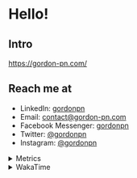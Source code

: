 # Hello!

## Intro

<https://gordon-pn.com/>

## Reach me at

- LinkedIn: [gordonpn](https://www.linkedin.com/in/gordonpn/)
- Email: [contact@gordon-pn.com](mailto:contact@gordon-pn.com)
- Facebook Messenger: [gordonpn](https://www.messenger.com/t/Gordonpn)
- Twitter: [@gordonpn](https://twitter.com/Gordonpn)
- Instagram: [@gordonpn](https://www.instagram.com/gordonpn/)

<details>
  <summary>Metrics</summary>

  <img align="center" src="https://github.com/gordonpn/gordonpn/blob/master/github-metrics.svg" alt="GitHub Metrics">

</details>

<details>
  <summary>WakaTime</summary>

  <!--START_SECTION:waka-->
📊 **This Week I Spent My Time On** 

```text
💬 Programming Languages: 
Other                    14 hrs 53 mins      ███████░░░░░░░░░░░░░░░░░░   28.93 % 
Java                     14 hrs 47 mins      ███████░░░░░░░░░░░░░░░░░░   28.72 % 
Brazil Dependency Config 7 hrs 34 mins       ████░░░░░░░░░░░░░░░░░░░░░   14.71 % 
XML                      6 hrs 30 mins       ███░░░░░░░░░░░░░░░░░░░░░░   12.64 % 
Bash                     4 hrs 12 mins       ██░░░░░░░░░░░░░░░░░░░░░░░   08.17 % 

🔥 Editors: 
Chrome                   32 hrs 50 mins      ████████████████░░░░░░░░░   63.79 % 
iTerm2                   7 hrs 5 mins        ███░░░░░░░░░░░░░░░░░░░░░░   13.76 % 
IntelliJ IDEA            5 hrs 19 mins       ███░░░░░░░░░░░░░░░░░░░░░░   10.35 % 
Slack                    3 hrs 9 mins        ██░░░░░░░░░░░░░░░░░░░░░░░   06.15 % 
Messages                 46 mins             ░░░░░░░░░░░░░░░░░░░░░░░░░   01.52 % 
```


 Last Updated on 11/03/2025 10:26:04 UTC
<!--END_SECTION:waka-->
</details>
